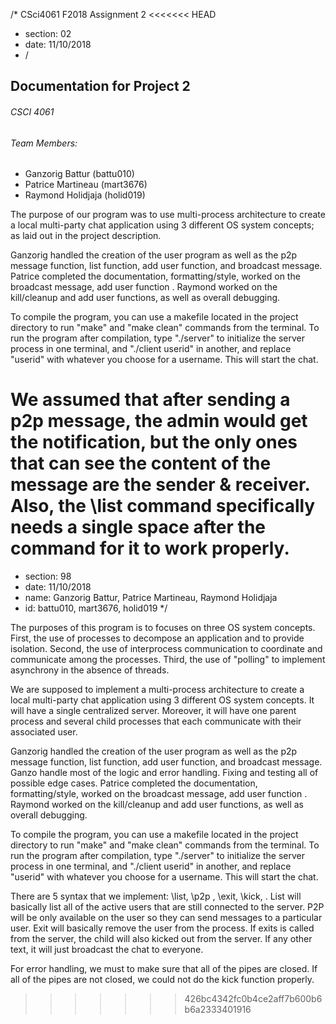 /* CSci4061 F2018 Assignment 2
<<<<<<< HEAD
* section: 02
* date: 11/10/2018
* /

## Documentation for Project 2
###### CSCI 4061
###### Team Members:
* Ganzorig Battur (battu010)
* Patrice Martineau (mart3676)
* Raymond Holidjaja (holid019)

The purpose of our program was to use multi-process architecture to create a local multi-party chat application using 3 different OS system concepts; as laid out in the project description.

Ganzorig handled the creation of the user program as well as the p2p message function, list function, add user function, and broadcast message. Patrice completed the documentation, formatting/style, worked on the broadcast message, add user function . Raymond worked on the kill/cleanup and add user functions, as well as overall debugging.

To compile the program, you can use a makefile located in the project directory to run "make" and "make clean" commands from the terminal. To run the program after compilation, type "./server" to initialize the server process in one terminal, and "./client userid" in another, and replace "userid" with whatever you choose for a username. This will start the chat.

We assumed that after sending a p2p message, the admin would get the notification, but the only ones that can see the content of the message are the sender & receiver. Also, the \list command specifically needs a single space after the command for it to work properly.
=======
* section: 98
* date: 11/10/2018
* name: Ganzorig Battur, Patrice Martineau, Raymond Holidjaja
* id: battu010, mart3676, holid019
*/

The purposes of this program is to focuses on three OS system concepts. First, the use of processes to decompose an application and to provide isolation. Second, the use of interprocess communication to coordinate and communicate among the processes. Third, the use of "polling" to implement asynchrony in the absence of threads. 

We are supposed to implement a multi-process architecture to create a local multi-party chat application using 3 different OS system concepts. It will have a single centralized server. Moreover, it will have one parent process and several child processes that each communicate with their associated user. 

Ganzorig handled the creation of the user program as well as the p2p message function, list function, add user function, and broadcast message. Ganzo handle most of the logic and error handling. Fixing and testing all of possible edge cases. Patrice completed the documentation, formatting/style, worked on the broadcast message, add user function . Raymond worked on the kill/cleanup and add user functions, as well as overall debugging.

To compile the program, you can use a makefile located in the project directory to run "make" and "make clean" commands from the terminal. To run the program after compilation, type "./server" to initialize the server process in one terminal, and "./client userid" in another, and replace "userid" with whatever you choose for a username. This will start the chat.

There are 5 syntax that we implement: \list, \p2p <username> <message>, \exit, \kick, <any-other-text>. List will basically list all of the active users that are still connected to the server. P2P will be only available on the user so they can send messages to a particular user. 
Exit will basically remove the user from the process. If exits is called from the server, the child will also kicked out from the server. If any other text, it will just broadcast the chat to everyone. 
  
For error handling, we must to make sure that all of the pipes are closed. If all of the pipes are not closed, we could not do the kick function properly. 
>>>>>>> 426bc4342fc0b4ce2aff7b600b6b6a2333401916
